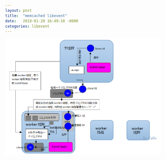 ```yaml
---
layout: post
title:  "memcached libevent"
date:   2018-01-20 16:49:10 -0800
categories: libevent
---
```


![](../pics/memcached_libevent.png)
